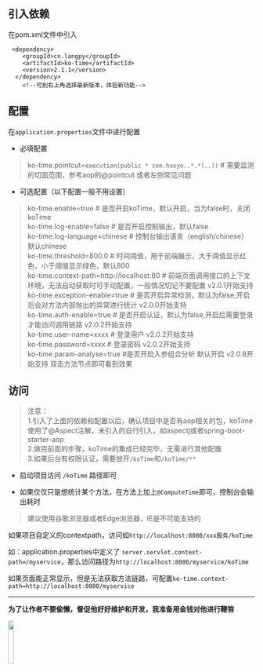 ## 引入依赖

在pom.xml文件中引入


```
 <dependency>
    <groupId>cn.langpy</groupId>
    <artifactId>ko-time</artifactId>
    <version>2.1.1</version>
  </dependency>
    <!--可到右上角选择最新版本，体验新功能-->

```

## 配置

在`application.properties`文件中进行配置

* 必填配置

> 
> ko-time.pointcut=`execution(public * com.huoyo..*.*(..))` # 需要监测的切面范围，参考aop的@pointcut 或者左侧常见问题
>


* 可选配置（以下配置一般不用设置）

> 
> ko-time.enable=true  # 是否开启koTime，默认开启，当为false时，关闭koTime   
> ko-time.log-enable=false  # 是否开启控制输出，默认false  
> ko-time.log-language=chinese # 控制台输出语言（english/chinese）默认chinese  
> ko-time.threshold=800.0 # 时间阈值，用于前端展示，大于阈值显示红色，小于阈值显示绿色，默认800  
> ko-time.context-path=http://localhost:80 # 前端页面调用接口的上下文环境，无法自动获取时可手动配置，一般情况切记不要配置   v2.0.1开始支持  
> ko-time.exception-enable=true # 是否开启异常检测，默认为false,开启后会对方法内部抛出的异常进行统计 v2.0.0开始支持  
> ko-time.auth-enable=true # 是否开启认证，默认为false,开启后需要登录才能访问调用链路 v2.0.2开始支持  
> ko-time.user-name=xxxx # 登录用户 v2.0.2开始支持  
> ko-time.password=xxxx # 登录密码 v2.0.2开始支持  
> ko-time.param-analyse=true #是否开启入参组合分析 默认开启 v2.0.8开始支持  双击方法节点即可看到效果

## 访问

> 注意：    
> 1.引入了上面的依赖和配置以后，确认项目中是否有aop相关的包，koTime使用了@Aspect注解，未引入的自行引入，如aspectj或者spring-boot-starter-aop        
> 2.做完前面的步骤，koTime的集成已经完毕，无需进行其他配置   
> 3.如果后台有权限认证，需要放开`/koTime`和`/koTime/**`
                                   


* 启动项目访问 `/koTime` 路径即可

* 如果仅仅只是想统计某个方法，在方法上加上`@ComputeTime`即可，控制台会输出耗时


> 建议使用谷歌浏览器或者Edge浏览器，IE是不可能支持的

如果项目自定义的contextpath，访问如`http://localhost:8080/xxx服务/koTime`

如：application.properties中定义了 `server.servlet.context-path=/myservice`，那么访问路径为`http://localhost:8080/myservice/koTime`

如果页面能正常显示，但是无法获取方法链路，可配置`ko-time.context-path=http://localhost:8080/myservice`


---


**为了让作者不要偷懒，督促他好好维护和开发，我准备用金钱对他进行鞭笞**

<img src="v202/pay.jpg"  width="15%" height="15%">


